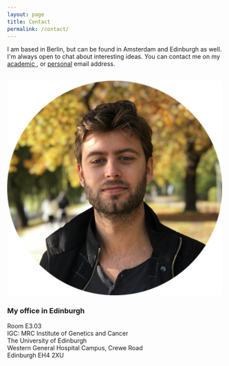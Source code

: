 ```yaml
---
layout: page
title: Contact
permalink: /contact/
---
```


<p class="main-col66 bottom-1"> 
I am based in Berlin, but can be found in Amsterdam and Edinburgh as well. I'm always open to chat about interesting ideas.
You can contact me on my <a href="mailto:ax.ax.ax.jansmax@xsxmxsx.edx.acx.ukxxxx"
    onmouseover="this.href=this.href.replace(/x/g,'');">academic </a>, or <a href="mailto:axbelx_xjaxnsxmax@xhoxxtxmaxxixxl.xcxomx"
    onmouseover="this.href=this.href.replace(/x/g,'');">personal</a> email address.<br>


</p><br>

<section class="main-col33">
	<img src="/assets/abel_herbst_circle.png" width="500">
</section>

<h3 class="main-col66"> My office in Edinburgh </h3>
<p class="main-col66">
Room E3.03<br>
IGC: MRC Institute of Genetics and Cancer <br>
The University of Edinburgh <br>
Western General Hospital Campus, Crewe Road <br>
Edinburgh EH4 2XU
</p>


<!-- 
Website built in Jekyll, hosted on Github Pages. 
<br>

&copy; {{ site.copyright }} {{ 'now' | date:'%Y'}} -->